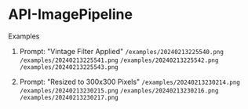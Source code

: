 # API-ImagePipeline


Examples
1. Prompt: "Vintage Filter Applied"
`/examples/20240213225540.png`
`/examples/20240213225541.png`
`/examples/20240213225542.png`
`/examples/20240213225543.png`

2. Prompt: "Resized to 300x300 Pixels"
`/examples/20240213230214.png`
`/examples/20240213230215.png`
`/examples/20240213230216.png`
`/examples/20240213230217.png`
